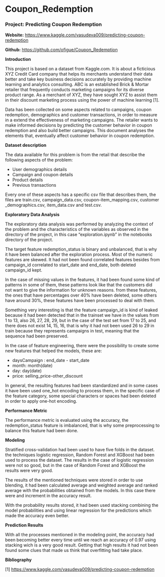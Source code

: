 # Coupon_Redemption
### Project: Predicting Coupon Redemption


**Website:** https://www.kaggle.com/vasudeva009/predicting-coupon-redemption

**Github:** https://github.com/ofigue/Coupon_Redemption


**Introduction**

This project is based on a dataset from Kaggle.com. It is about a ficticious XYZ Credit Card company that helps its merchants understand their data better and take key business decisions accurately by providing machine learning and analytics consulting. ABC is an established Brick & Mortar retailer that frequently conducts marketing campaigns for its diverse product range. As a merchant of XYZ, they have sought XYZ to assist them in their discount marketing process using the power of machine learning [1].

Data has been collected on some aspects related to campaigns, coupon redemption, demographics and customer transactions, in order to measure in a extend the effectiveness of marketing campaigns. The retailer wants to make informed decisions by predicting the customer behavior in coupon redemption and also build better campaigns. This document analyses the elements that, eventually affect customer behavior in coupon redemption. 


**Dataset description**

The data available for this problem is from the retail that describe the following aspects of the problem:

* User demographics details
* Campaign and coupon details
* Product details
* Previous transactions

Every one of these aspects has a specific csv file that describes them, the files are train.csv, campaign_data.csv, coupon-item_mapping.csv, customer _demographics.csv, item_data.csv and test.csv. 


**Exploratory Data Analysis**

The exploratory data analysis was performed by analyzing the context of the problem and the characteristics of the variables as observed in the directory of the project, in this case “exploration.ipynb” in the notebooks directory of the project.

The target feature redemption_status is binary and unbalanced, that is why it have been balanced after the exploration process. Most of the numeric features are skewed. It had not been found  correlated features besides from campaign_id correlated to start_date and end_date, both deleted campaign_id kept.

In the case of missing values in the features, it had been found some kind of patterns in some of them, these patterns look like that the customers did not want to give the information for unknown reasons. from these features, the ones that have percentages over 40% have been deleted, some others have around 30%, these features have been processed to deal with them.

Something very interesting is that the feature campaign_id is kind of leaked because it had been detected that in the trainset we have in the values from 1 to 13, also 26, 27, 28, 29, but in the case of the test set from 17 to 25, and there does not exist 14, 15, 16, that is why it had not been used 26 to 29 in train because they represents campaigns in test, meaning that the sequence had been preserved.

In the case of feature engineering, there were the possibility to create some new features that helped the models, these are:

* daysCampaign	: end_date - start_date
* month: month(date)
* day: day(date)
* price: selling_price-other_discount

In general, the resulting features had been standardized and in some cases it have been used one_hot encoding to process them, in the specific case of the feature category, some special characters or spaces had been deleted in order to apply one-hot encoding.


**Performance Metric**

The performance metric is evaluated using the accuracy, the redemption_status feature is  imbalanced,  that is why some preprocessing to balance this feature had been done.


**Modeling**

Stratified cross-validation had been used to have five folds in the dataset. the techniques logistic regression, Random Forest and XGBoost had been used to process the dataset. The results in the case of logistic regression were not so good, but in the case of Random Forest and XGBoost the results were very good.

The results of the mentioned techniques were stored in order to use blending, it had been calculated average and weighted average and ranked average with the probabilities obtained from the models. In this case there were and increment in the accuracy result.

With the probability results stored, it had been used stacking combining the model probabilities and using linear regression for the predictions which made the accuracy even better. 


**Prediction Results**

With all the processes mentioned in the modeling point, the accuracy had been becoming better every time until we reach an accuracy of 0.97 using stacking wich is a very good result. Getting that high results it had not been found some clues that made us think that overfitting had take place. 


**Bibliography**

[1] https://www.kaggle.com/vasudeva009/predicting-coupon-redemption

